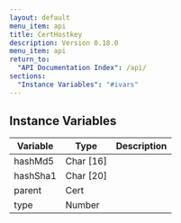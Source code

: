 ```yaml
---
layout: default
menu_item: api
title: CertHostkey
description: Version 0.18.0
menu_item: api
return_to:
  "API Documentation Index": /api/
sections:
  "Instance Variables": "#ivars"
---
```


## <a name="ivars"></a>Instance Variables

| Variable | Type | Description |
| --- | --- | --- |
| <a name="hashMd5"></a>hashMd5 | Char [16] |  |
| <a name="hashSha1"></a>hashSha1 | Char [20] |  |
| <a name="parent"></a>parent | Cert |  |
| <a name="type"></a>type | Number |  |

